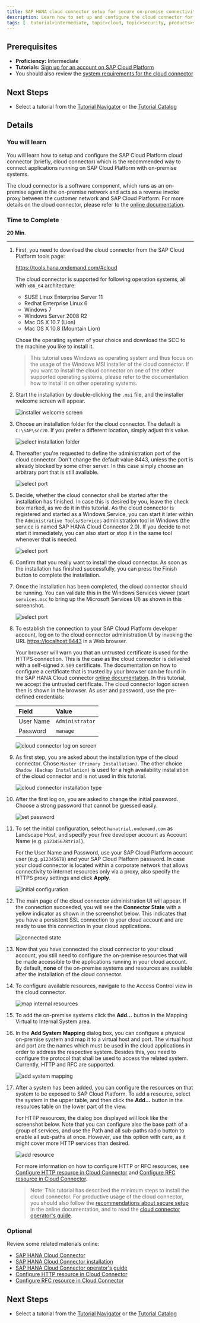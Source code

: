 ```yaml
---
title: SAP HANA cloud connector setup for secure on-premise connectivity
description: Learn how to set up and configure the cloud connector for SAP Cloud Platform
tags: [  tutorial>intermediate, topic>cloud, topic>security, products>sap-cloud-platform, products>cloud-connector-for-sap-hana-cloud-platform ]
---
```

## Prerequisites  
 - **Proficiency:** Intermediate
 - **Tutorials:** [Sign up for an account on SAP Cloud Platform](http://www.sap.com/developer/tutorials/hcp-create-trial-account.html)
 - You should also review the [system requirements for the cloud connector](https://help.hana.ondemand.com/help/frameset.htm?e23f776e4d594fdbaeeb1196d47bbcc0)


## Next Steps
 - Select a tutorial from the [Tutorial Navigator](http://www.sap.com/developer/tutorial-navigator.html) or the [Tutorial Catalog](http://www.sap.com/developer/tutorials.html)

## Details
### You will learn  
You will learn how to setup and configure the SAP Cloud Platform cloud connector (briefly, cloud connector) which is the recommended way to connect applications running on SAP Cloud Platform with on-premise systems.

The cloud connector is a software component, which runs as an on-premise agent in the on-premise network and acts as a reverse invoke proxy between the customer network and SAP Cloud Platform. For more details on the cloud connector, please refer to the [online documentation](https://help.hana.ondemand.com/help/frameset.htm?e6c7616abb5710148cfcf3e75d96d596.html).


### Time to Complete
**20 Min**.

---

1. First, you need to download the cloud connector from the SAP Cloud Platform tools page:

    <https://tools.hana.ondemand.com/#cloud>

    The cloud connector is supported for following operation systems, all with `x86_64` architecture:

    - SUSE Linux Enterprise Server 11
    - Redhat Enterprise Linux 6
    - Windows 7
    - Windows Server 2008 R2
    - Mac OS X 10.7 (Lion)
    - Mac OS X 10.8 (Mountain Lion)

    Chose the operating system of your choice and download the SCC to the machine you like to install it.

    > This tutorial uses Windows as operating system and thus focus on the usage of the Windows MSI installer of the cloud connector. If you want to install the cloud connector on one of the other supported operating systems, please refer to the documentation how to install it on other operating systems.


2. Start the installation by double-clicking the `.msi` file, and the installer welcome screen will appear.

    ![installer welcome screen](https://raw.githubusercontent.com/SAPDocuments/Tutorials/master/tutorials/hcp-cloud-connector-setup/con100-2-installer_started.png)


3. Choose an installation folder for the cloud connector. The default is `C:\SAP\scc20`. If you prefer a different location, simply adjust this value.

    ![select installation folder](https://raw.githubusercontent.com/SAPDocuments/Tutorials/master/tutorials/hcp-cloud-connector-setup/con100-3-installation_folder.png)


4. Thereafter you're requested to define the administration port of the cloud connector. Don't change the default value 8443, unless the port is already blocked by some other server. In this case simply choose an arbitrary port that is still available.

    ![select port](https://raw.githubusercontent.com/SAPDocuments/Tutorials/master/tutorials/hcp-cloud-connector-setup/con100-4-installation_port.png)

5. Decide, whether the cloud connector shall be started after the installation has finished. In case this is desired by you, leave the check box marked, as we do it in this tutorial. As the cloud connector is registered and started as a Windows Service, you can start it later within the `Administrative Tools/Services` administration tool in Windows (the service is named SAP HANA Cloud Connector 2.0). If you decide to not start it immediately, you can also start or stop it in the same tool whenever that is needed.

    ![select port](https://raw.githubusercontent.com/SAPDocuments/Tutorials/master/tutorials/hcp-cloud-connector-setup/con100-5-installation_start_after_setup.png)

6. Confirm that you really want to install the cloud connector.  As soon as the installation has finished successfully, you can press the Finish button to complete the installation.

7. Once the installation has been completed, the cloud connector should be running. You can validate this in the Windows Services viewer (start `services.msc` to bring up the Microsoft Services UI) as shown in this screenshot.

    ![select port](https://raw.githubusercontent.com/SAPDocuments/Tutorials/master/tutorials/hcp-cloud-connector-setup/con100-7-installer_succeeded.png)

8. To establish the connection to your SAP Cloud Platform developer account, log on to the cloud connector administration UI by invoking the URL <https://localhost:8443> in a Web browser.

    Your browser will warn you that an untrusted certificate is used for the HTTPS connection. This is the case as the cloud connector is delivered with a self-signed `X.509` certificate. The documentation on how to configure a certificate that is trusted by your browser can be found in the SAP HANA Cloud connector [online documentation](https://help.hana.ondemand.com/help/frameset.htm?bcd5e113c9164ae8a443325692cd5b12.html). In this tutorial, we accept the untrusted certificate. The cloud connector logon screen then is shown in the browser. As user and password, use the pre-defined credentials:

    Field          | Value
    :------------- | :-------------
    User Name      | `Administrator`
    Password       | `manage`

    ![cloud connector log on screen](https://raw.githubusercontent.com/SAPDocuments/Tutorials/master/tutorials/hcp-cloud-connector-setup/con100-8-scc_logon.png)


9. As first step, you are asked about the installation type of the cloud connector. Chose `Master (Primary Installation)`. The other choice `Shadow (Backup Installation)` is used for a high availability installation of the cloud connector and is not used in this tutorial.

    ![cloud connector installation type](https://raw.githubusercontent.com/SAPDocuments/Tutorials/master/tutorials/hcp-cloud-connector-setup/con100-9-scc_master_shadow_wizard.png)


10. After the first log on, you are asked to change the initial password. Choose a strong password that cannot be guessed easily.

    ![set password](https://raw.githubusercontent.com/SAPDocuments/Tutorials/master/tutorials/hcp-cloud-connector-setup/con100-10-scc_change_password.png)

11. To set the initial configuration, select `hanatrial.ondemand.com` as Landscape Host, and specify your free developer account as Account Name (e.g. `p12345678trial`).

    For the User Name and Password, use your SAP Cloud Platform account user (e.g. `p12345678`) and your SAP Cloud Platform password. In case your cloud connector is located within a corporate network that allows connectivity to internet resources only via a proxy, also specify the HTTPS proxy settings and click **Apply**.

    ![initial configuration](https://raw.githubusercontent.com/SAPDocuments/Tutorials/master/tutorials/hcp-cloud-connector-setup/con100-11-scc_connect_to_cloud.png)

12. The main page of the cloud connector administration UI will appear. If the connection succeeded, you will see the **Connector State** with a yellow indicator as shown in the screenshot below. This indicates that you have a persistent SSL connection to your cloud account and are ready to use this connection in your cloud applications.

    ![connected state](https://raw.githubusercontent.com/SAPDocuments/Tutorials/master/tutorials/hcp-cloud-connector-setup/con100-12-scc_is_connected.png)

13. Now that you have connected the cloud connector to your cloud account, you still need to configure the on-premise resources that will be made accessible to the applications running in your cloud account. By default, **none** of the on-premise systems and resources are available after the installation of the cloud connector.


14. To configure available resources, navigate to the Access Control view in the cloud connector.

    ![map internal resources](https://raw.githubusercontent.com/SAPDocuments/Tutorials/master/tutorials/hcp-cloud-connector-setup/con100-14-scc_add_system_mapping.png)

15. To add the on-premise systems click the **Add...** button in the Mapping Virtual to Internal System area.

16. In the **Add System Mapping** dialog box, you can configure a physical on-premise system and map it to a virtual host and port. The virtual host and port are the names which must be used in the cloud applications in order to address the respective system. Besides this, you need to configure the protocol that shall be used to access the related system. Currently, HTTP and RFC are supported.

    ![add system mapping](https://raw.githubusercontent.com/SAPDocuments/Tutorials/master/tutorials/hcp-cloud-connector-setup/con100-16-scc_add_system_mapping.png)

17. After a system has been added, you can configure the resources on that system to be exposed to SAP Cloud Platform. To add a resource, select the system in the upper table, and then click the **Add...** button in the resources table on the lower part of the view. 

    For HTTP resources, the dialog box displayed will look like the screenshot below. Note that you can configure also the base path of a group of services, and use the Path and all sub-paths radio button to enable all sub-paths at once. However, use this option with care, as it might cover more HTTP services than desired.

    ![add resource](https://raw.githubusercontent.com/SAPDocuments/Tutorials/master/tutorials/hcp-cloud-connector-setup/con100-17-scc_add_resource.png)

    For more information on how to configure HTTP or RFC resources, see [Configure HTTP resource in Cloud Connector](https://help.hana.ondemand.com/help/frameset.htm?e7d4927dbb571014af7ef6ebd6cc3511.html) and [Configure RFC resource in Cloud Connector](https://help.hana.ondemand.com/help/frameset.htm?ca5868997e48468395cf0ca4882f5783.html).


    > Note: This tutorial has described the minimum steps to install the cloud connector. For productive usage of the cloud connector, you should also follow the [recommendations about secure setup](https://help.hana.ondemand.com/help/frameset.htm?e7ea82a4bb571014a4ceb61cb7e3d31f.html) in the online documentation, and to read the [cloud connector operator's guide](https://help.hana.ondemand.com/help/frameset.htm?1e862dd6985a48ca9f15ffc8342838c4.html).

### Optional

Review some related materials online:

 - [SAP HANA Cloud Connector](https://help.hana.ondemand.com/help/frameset.htm?e6c7616abb5710148cfcf3e75d96d596.html)
 - [SAP HANA Cloud Connector installation](https://help.hana.ondemand.com/help/frameset.htm?57ae3d62f63440f7952e57bfcef948d3.html)
 - [SAP HANA Cloud Connector operator's guide](https://help.hana.ondemand.com/help/frameset.htm?1e862dd6985a48ca9f15ffc8342838c4.html)
 - [Configure HTTP resource in Cloud Connector](https://help.hana.ondemand.com/help/frameset.htm?e7d4927dbb571014af7ef6ebd6cc3511.html)
 - [Configure RFC resource in Cloud Connector](https://help.hana.ondemand.com/help/frameset.htm?ca5868997e48468395cf0ca4882f5783.html)

## Next Steps
 - Select a tutorial from the [Tutorial Navigator](http://www.sap.com/developer/tutorial-navigator.html) or the [Tutorial Catalog](http://www.sap.com/developer/tutorials.html)
